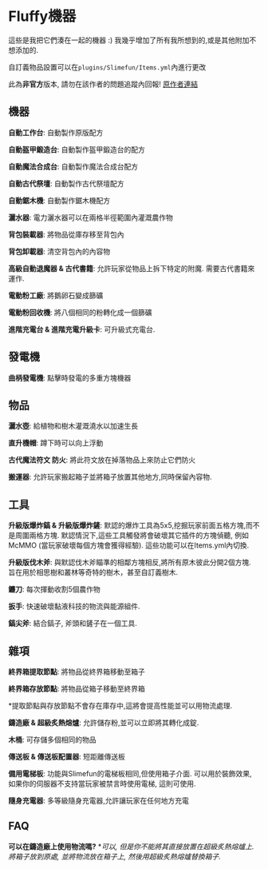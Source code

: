# Fluffy機器

這些是我把它們湊在一起的機器 :)
我幾乎增加了所有我所想到的,或是其他附加不想添加的.

自訂義物品設置可以在`plugins/Slimefun/Items.yml`內進行更改

此為**非官方**版本, 請勿在該作者的問題追蹤內回報!
[原作者連結](https://github.com/NCBPFluffyBear/FluffyMachines)

## 機器
**自動工作台**: 自動製作原版配方

**自動盔甲鍛造台**: 自動製作盔甲鍛造台的配方

**自動魔法合成台**: 自動製作魔法合成台配方

**自動古代祭壇**: 自動製作古代祭壇配方

**自動鋸木機**: 自動製作鋸木機配方

**灑水器**: 電力灑水器可以在兩格半徑範圍內灌溉農作物

**背包裝載器**: 將物品從庫存移至背包內

**背包卸載器**: 清空背包內的內容物

**高級自動退魔器 & 古代書籍**: 允許玩家從物品上拆下特定的附魔. 需要古代書籍來運作.

**電動粉工廠**: 將鵝卵石變成篩礦

**電動粉回收機**: 將八個相同的粉轉化成一個篩礦

**進階充電台 & 進階充電升級卡**: 可升級式充電台.

## 發電機
**曲柄發電機**: 點擊時發電的多重方塊機器

## 物品
**灑水壺**: 給植物和樹木灌溉澆水以加速生長

**直升機帽**: 蹲下時可以向上浮動

**古代魔法符文 防火**: 將此符文放在掉落物品上來防止它們防火

**搬運器**: 允許玩家搬起箱子並將箱子放置其他地方,同時保留內容物.

## 工具
**升級版爆炸鎬 & 升級版爆炸鏟**: 默認的爆炸工具為5x5,挖掘玩家前面五格方塊,而不是周圍兩格方塊. 默認情況下,這些工具觸發將會破壞其它插件的方塊偵聽, 例如 McMMO (當玩家破壞每個方塊會獲得經驗). 這些功能可以在Items.yml內切換.

**升級版伐木斧**: 與默認伐木斧瞄準的相鄰方塊相反,將所有原木彼此分開2個方塊. 旨在用於相思樹和叢林等奇特的樹木，甚至自訂義樹木.

**鐮刀**: 每次揮動收割5個農作物

**扳手**: 快速破壞黏液科技的物流與能源組件.

**鎬尖斧**: 結合鎬子, 斧頭和鏟子在一個工具.

## 雜項
**終界箱提取節點**: 將物品從終界箱移動至箱子

**終界箱存放節點**: 將物品從箱子移動至終界箱

*提取節點與存放節點不會存在庫存中,這將會提高性能並可以用物流處理.

**鑄造廠 & 超級炙熱熔爐**: 允許儲存粉,並可以立即將其轉化成錠.

**木桶**: 可存儲多個相同的物品

**傳送板 & 傳送板配置器**: 短距離傳送板

**備用電梯板**: 功能與Slimefun的電梯板相同,但使用箱子介面. 可以用於裝飾效果, 如果你的伺服器不支持當玩家被禁言時使用電梯, 這則可使用.

**隨身充電器**: 多等級隨身充電器,允許讓玩家在任何地方充電

## FAQ
**可以在鑄造廠上使用物流嗎?**
**可以, 但是你不能將其直接放置在超級炙熱熔爐上. 將箱子放到原處, 並將物流放在箱子上, 然後用超級炙熱熔爐替換箱子.*
